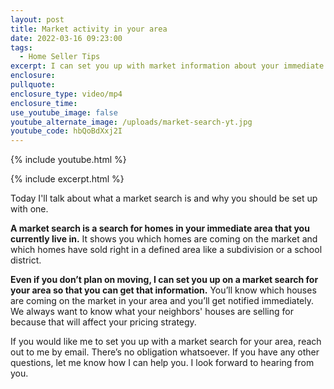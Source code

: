 ```yaml
---
layout: post
title: Market activity in your area
date: 2022-03-16 09:23:00
tags:
  - Home Seller Tips
excerpt: I can set you up with market information about your immediate area.
enclosure:
pullquote:
enclosure_type: video/mp4
enclosure_time:
use_youtube_image: false
youtube_alternate_image: /uploads/market-search-yt.jpg
youtube_code: hbQoBdXxj2I
---
```

{% include youtube.html %}

{% include excerpt.html %}

Today I'll talk about what a market search is and why you should be set up with one.

**A market search is a search for homes in your immediate area that you currently live in.** It shows you which homes are coming on the market and which homes have sold right in a defined area like a subdivision or a school district.&nbsp;

**Even if you don’t plan on moving, I can set you up on a market search for your area so that you can get that information.** You’ll know which houses are coming on the market in your area and you’ll get notified immediately. We always want to know what your neighbors' houses are selling for because that will affect your pricing strategy.

If you would like me to set you up with a market search for your area, reach out to me by email. There’s no obligation whatsoever. If you have any other questions, let me know how I can help you. I look forward to hearing from you.
